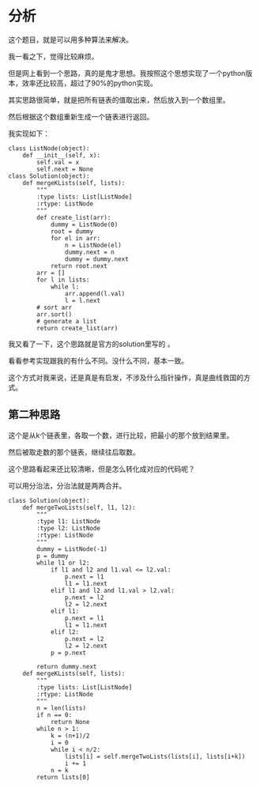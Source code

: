 # 分析

这个题目，就是可以用多种算法来解决。



我一看之下，觉得比较麻烦。

但是网上看到一个思路，真的是鬼才思想。我按照这个思想实现了一个python版本，效率还比较高，超过了90%的python实现。

其实思路很简单，就是把所有链表的值取出来，然后放入到一个数组里。

然后根据这个数组重新生成一个链表进行返回。

我实现如下：

```
class ListNode(object):
    def __init__(self, x):
        self.val = x
        self.next = None
class Solution(object):
    def mergeKLists(self, lists):
        """
        :type lists: List[ListNode]
        :rtype: ListNode
        """
        def create_list(arr):
            dummy = ListNode(0)
            root = dummy
            for el in arr:
                n = ListNode(el)
                dummy.next = n
                dummy = dummy.next
            return root.next
        arr = []
        for l in lists:
            while l:
                arr.append(l.val)
                l = l.next
        # sort arr
        arr.sort()
        # generate a list
        return create_list(arr)
```

我又看了一下，这个思路就是官方的solution里写的 。

看看参考实现跟我的有什么不同。没什么不同，基本一致。

这个方式对我来说，还是真是有启发，不涉及什么指针操作，真是曲线救国的方式。



## 第二种思路

这个是从k个链表里，各取一个数，进行比较，把最小的那个放到结果里。

然后被取走数的那个链表，继续往后取数。

这个思路看起来还比较清晰，但是怎么转化成对应的代码呢？





可以用分治法，分治法就是两两合并。

```
class Solution(object):
    def mergeTwoLists(self, l1, l2):
        """
        :type l1: ListNode
        :type l2: ListNode
        :rtype: ListNode
        """
        dummy = ListNode(-1)
        p = dummy
        while l1 or l2:
            if l1 and l2 and l1.val <= l2.val:
                p.next = l1
                l1 = l1.next
            elif l1 and l2 and l1.val > l2.val:
                p.next = l2
                l2 = l2.next
            elif l1:
                p.next = l1
                l1 = l1.next
            elif l2:
                p.next = l2
                l2 = l2.next
            p = p.next

        return dummy.next
    def mergeKLists(self, lists):
        """
        :type lists: List[ListNode]
        :rtype: ListNode
        """
        n = len(lists)
        if n == 0:
            return None
        while n > 1:
            k = (n+1)/2
            i = 0
            while i < n/2:
                lists[i] = self.mergeTwoLists(lists[i], lists[i+k])
                i += 1
            n = k
        return lists[0]
```



